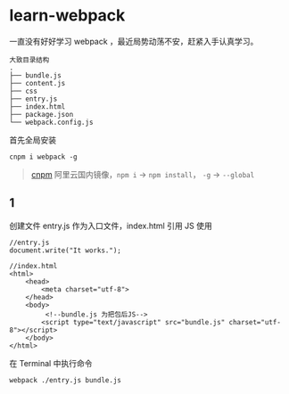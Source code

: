 # learn-webpack
一直没有好好学习 webpack ，最近局势动荡不安，赶紧入手认真学习。
```
大致目录结构
.
├── bundle.js
├── content.js
├── css
├── entry.js
├── index.html
├── package.json
└── webpack.config.js
```

首先全局安装

`cnpm i webpack -g`
>[cnpm](https://npm.taobao.org/) 阿里云国内镜像，`npm i` -> `npm install`， `-g` -> `--global`

## 1
创建文件 entry.js 作为入口文件，index.html 引用 JS 使用

```
//entry.js
document.write("It works.");

//index.html
<html>
    <head>
        <meta charset="utf-8">
    </head>
    <body>
         <!--bundle.js 为把包后JS-->
        <script type="text/javascript" src="bundle.js" charset="utf-8"></script>
    </body>
</html>
```
在 Terminal 中执行命令

`webpack ./entry.js bundle.js`

